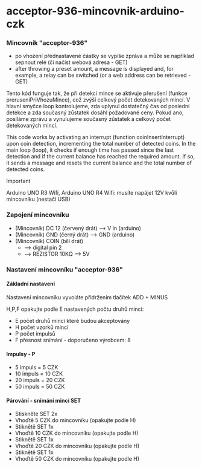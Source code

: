 # acceptor-936-mincovnik-arduino-czk

### Mincovník "acceptor-936" 

- po vhození přednastavené částky se vypíše zpráva a může se například sepnout relé (či načíst webová adresa - GET)
- after throwing a preset amount, a message is displayed and, for example, a relay can be switched (or a web address can be retrieved - GET)

Tento kód funguje tak, že při detekci mince se aktivuje přerušení (funkce preruseniPriVhozuMince), což zvýší celkový počet detekovaných mincí. V hlavní smyčce loop kontrolujeme, zda uplynul dostatečný čas od poslední detekce a zda současný zůstatek dosáhl požadované ceny. Pokud ano, posíláme zprávu a vynulujeme současný zůstatek a celkový počet detekovaných mincí.

This code works by activating an interrupt (function coinInsertInterrupt) upon coin detection, incrementing the total number of detected coins. In the main loop (loop), it checks if enough time has passed since the last detection and if the current balance has reached the required amount. If so, it sends a message and resets the current balance and the total number of detected coins.







> [!IMPORTANT]  
> Arduino UNO R3 Wifi, Arduino UNO R4 Wifi: musíte napájet 12V kvůli mincovníku (nestačí USB) 


### Zapojení mincovníku
- (Mincovník) DC 12 (červený drát)  --> V in (arduino)
- (Mincovník) GND (černý drát)      --> GND (arduino)
- (Mincovník) COIN (bílí drát)
  - --> digital pin 2
  - --> REZISTOR 10KΩ --> 5V
  




### Nastavení mincovníku "acceptor-936" 

#### Základní nastavení 

Nastavení mincovníku vyvoláte přidržením tlačítek ADD + MINUS

H,P,F opakujte podle E nastavených počtu druhů mincí:

- E počet druhů mincí které budou akceptovány
- H počet vzorků mincí
- P počet impulsů
- F přesnost snímání - doporučeno výrobcem: 8

#### Impulsy - P
- 5 impuls = 5 CZK
- 10 impuls = 10 CZK
- 20 impuls = 20 CZK
- 50 impuls = 50 CZK

#### Párování - snímání mincí  SET
- Stiskněte SET 2x
- Vhoďtě 5 CZK do mincovníku (opakujte podle H) 
- Stiknětě SET 1x
- Vhoďtě 10 CZK do mincovníku (opakujte podle H)
- Stiknětě SET 1x
- Vhoďtě 20 CZK do mincovníku (opakujte podle H)
- Stiknětě SET 1x
- Vhoďtě 50 CZK do mincovníku (opakujte podle H)
